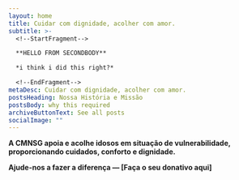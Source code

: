 ```yaml
---
layout: home
title: Cuidar com dignidade, acolher com amor.
subtitle: >-
  <!--StartFragment-->

  **HELLO FROM SECONDBODY** 

  *i think i did this right?*

  <!--EndFragment-->
metaDesc: Cuidar com dignidade, acolher com amor.
postsHeading: Nossa História e Missão
postsBody: why this required
archiveButtonText: See all posts
socialImage: ""
---
```

<!--StartFragment-->

**A CMNSG apoia e acolhe idosos em situação de vulnerabilidade, proporcionando cuidados, conforto e dignidade.**

**Ajude-nos a fazer a diferença — \[Faça o seu donativo aqui]**

<!--EndFragment-->